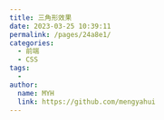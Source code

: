 ```yaml
---
title: 三角形效果
date: 2023-03-25 10:39:11
permalink: /pages/24a8e1/
categories:
  - 前端
  - CSS
tags:
  - 
author: 
  name: MYH
  link: https://github.com/mengyahui
---
```

